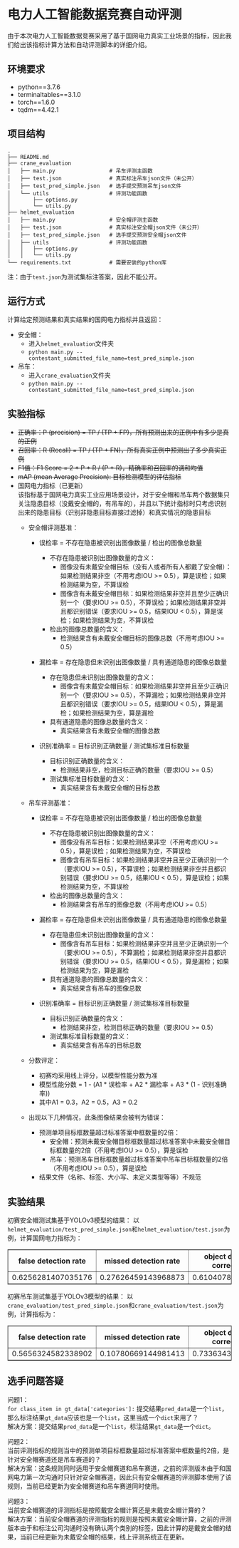 # 电力人工智能数据竞赛自动评测

由于本次电力人工智能数据竞赛采用了基于国网电力真实工业场景的指标，因此我们给出该指标计算方法和自动评测脚本的详细介绍。

## 环境要求
* python==3.7.6
* terminaltables==3.1.0  
* torch==1.6.0
* tqdm==4.42.1

## 项目结构
```
.
├── README.md
├── crane_evaluation
│   ├── main.py                 # 吊车评测主函数
│   ├── test.json               # 真实标注吊车json文件（未公开）
│   ├── test_pred_simple.json   # 选手提交预测吊车json文件
│   └── utils                   # 评测功能函数
│       ├── options.py
│       └── utils.py
├── helmet_evaluation
│   ├── main.py                 # 安全帽评测主函数
│   ├── test.json               # 真实标注安全帽json文件（未公开）
│   ├── test_pred_simple.json   # 选手提交预测安全帽json文件
│   ├── utils                   # 评测功能函数
│   │   ├── options.py
│   │   └── utils.py
└── requirements.txt            # 需要安装的python库
```
注：由于`test.json`为测试集标注答案，因此不能公开。

## 运行方式
计算给定预测结果和真实结果的国网电力指标并且返回：
* 安全帽：  
  * 进入`helmet_evaluation`文件夹  
  * `python main.py --contestant_submitted_file_name=test_pred_simple.json`  
* 吊车：  
  * 进入`crane_evaluation`文件夹  
  * `python main.py --contestant_submitted_file_name=test_pred_simple.json`

## 实验指标 
* ~~正确率：P (precision) = TP / (TP + FP)，所有预测出来的正例中有多少是真的正例~~
* ~~召回率：R (Recall) = TP / (TP + FN)，所有真实正例中预测出了多少真实正例~~  
* ~~F1值：F1 Score = 2 * P * R / (P + R)，精确率和召回率的调和均值~~ 
* ~~mAP (mean Average Precision): 目标检测模型的评估指标~~
* 国网电力指标（已更新）  
 该指标基于国网电力真实工业应用场景设计，对于安全帽和吊车两个数据集只关注隐患目标（没戴安全帽的，有吊车的），并且以下统计指标时只考虑识别出来的隐患目标（识别非隐患目标直接过滤掉）和真实情况的隐患目标
    * 安全帽评测基准：
        * 误检率 = 不存在隐患被识别出图像数量 / 检出的图像总数量
            * 不存在隐患被识别出图像数量的含义：
                * 图像没有未戴安全帽目标（没有人或者所有人都戴了安全帽）：如果检测结果非空（不用考虑IOU >= 0.5），算是误检；如果检测结果为空，不算误检
                * 图像含有未戴安全帽目标：如果检测结果非空并且至少正确识别一个（要求IOU >= 0.5），不算误检；如果检测结果非空并且都识别错误（要求IOU >= 0.5，结果IOU < 0.5），算是误检；如果检测结果为空，不算误检
            * 检出的图像总数量的含义：
                * 检测结果含有未戴安全帽目标的图像总数（不用考虑IOU >= 0.5）
        
        * 漏检率 = 存在隐患但未识别出图像数量 / 具有通道隐患的图像总数量
            * 存在隐患但未识别出图像数量的含义：
                * 图像含有未戴安全帽目标：如果检测结果非空并且至少正确识别一个（要求IOU >= 0.5），不算漏检；如果检测结果非空并且都识别错误（要求IOU >= 0.5，结果IOU < 0.5），算是漏检；如果检测结果为空，算是漏检
            * 具有通道隐患的图像总数量的含义：
                * 真实结果含有未戴安全帽的图像总数
        
        * 识别准确率 = 目标识别正确数量 / 测试集标准目标数量
            * 目标识别正确数量的含义：
                * 检测结果非空，检测目标正确的数量（要求IOU >= 0.5）
            * 测试集标准目标数量的含义：
                * 真实结果含有未戴安全帽的目标总数

    * 吊车评测基准：
         * 误检率 = 不存在隐患被识别出图像数量 / 检出的图像总数量
            * 不存在隐患被识别出图像数量的含义：
                * 图像没有吊车目标：如果检测结果非空（不用考虑IOU >= 0.5），算是误检；如果检测结果为空，不算误检
                * 图像含有吊车目标：如果检测结果非空并且至少正确识别一个（要求IOU >= 0.5），不算误检；如果检测结果非空并且都识别错误（要求IOU >= 0.5，结果IOU < 0.5），算是误检；如果检测结果为空，不算误检
            * 检出的图像总数量的含义：
                * 检测结果含有吊车的图像总数（不用考虑IOU >= 0.5）

         * 漏检率 = 存在隐患但未识别出图像数量 / 具有通道隐患的图像总数量
            * 存在隐患但未识别出图像数量的含义：
                * 图像含有吊车目标：如果检测结果非空并且至少正确识别一个（要求IOU >= 0.5），不算漏检；如果检测结果非空并且都识别错误（要求IOU >= 0.5，结果IOU < 0.5），算是漏检；如果检测结果为空，算是漏检
            * 具有通道隐患的图像总数量的含义：
                * 真实结果含有吊车的图像总数
         
         * 识别准确率 = 目标识别正确数量 / 测试集标准目标数量
            * 目标识别正确数量的含义：
                * 检测结果非空，检测目标正确的数量（要求IOU >= 0.5）
            * 测试集标准目标数量的含义：
                * 真实结果含有吊车的目标总数

    * 分数评定：
        * 初赛均采用线上评分，以模型性能分数为准
        * 模型性能分数 = 1 - (A1 * 误检率 + A2 * 漏检率 + A3 * (1 - 识别准确率))
        * 其中A1 = 0.3，A2 = 0.5，A3 = 0.2

     * 出现以下几种情况，此条图像结果会被判为错误：
        * 预测单项目标框数量超过标准答案中框数量的2倍：
            * 安全帽：预测未戴安全帽目标框数量超过标准答案中未戴安全帽目标框数量的2倍（不用考虑IOU >= 0.5），算是误检
            * 吊车：预测吊车目标框数量超过标准答案中吊车目标框数量的2倍（不用考虑IOU >= 0.5），算是误检
       * 结果文件（名称、标签、大小写、未定义类型等等）不规范

## 实验结果
初赛安全帽测试集基于YOLOv3模型的结果：
以`helmet_evaluation/test_pred_simple.json`和`helmet_evaluation/test.json`为例，计算国网电力指标为： 
<div class="table">
<table border="1" cellspacing="0" cellpadding="10" width="100%">
<thead>
<tr class="firstHead">  
<th colspan="1" rowspan="1">false detection rate</th> <th>missed detection rate</th> <th>object detection correct rate</th> <th>sgcc helmet image score</th>
 </tr>
</thead>
<tbody>
<tr>
<td>0.6256281407035176</td>
<td>0.27626459143968873</td> <td>0.6104078762306611</td> <td>0.5962608373152326</td>
</tr>
</tbody>
</table>
</div>

初赛吊车测试集基于YOLOv3模型的结果：
以`crane_evaluation/test_pred_simple.json`和`crane_evaluation/test.json`为例，计算指标为： 
<div class="table">
<table border="1" cellspacing="0" cellpadding="10" width="100%">
<thead>
<tr class="firstHead">  
<th colspan="1" rowspan="1">false detection rate</th> <th>missed detection rate</th> <th>object detection correct rate</th> <th>sgcc crane image score</th>
 </tr>
</thead>
<tbody>
<tr>
<td>0.5656324582338902</td>
<td>0.10780669144981413</td> <td>0.7336343115124153</td> <td>0.723133779107409</td>
</tr>
</tbody>
</table>
</div>

## 选手问题答疑
问题1：  
`for class_item in gt_data['categories']:` 提交结果`pred_data`是一个`list`，那么标注结果`gt_data`应该也是一个`list`，这里当成一个`dict`来用了？  
解决方案：提交结果`pred_data`是一个`list`，标注结果`gt_data`是一个`dict`。

问题2：  
当前评测指标的规则当中的预测单项目标框数量超过标准答案中框数量的2倍，是针对安全帽赛道还是吊车赛道的？  
解决方案：这条规则同时适用于安全帽赛道和吊车赛道，之前的评测版本由于和国网电力第一次沟通时只针对安全帽赛道，因此只有安全帽赛道的评测脚本使用了该规则，当前已经更新为安全帽赛道和吊车赛道同时使用。

问题3：  
当前安全帽赛道的评测指标是按照戴安全帽计算还是未戴安全帽计算的？  
解决方案：当前安全帽赛道的评测指标的规则是按照未戴安全帽计算，之前的评测版本由于和标注公司沟通时没有确认两个类别的标签，因此计算的是戴安全帽的结果，当前已经更新为未戴安全帽的结果，线上评测系统正在更新。
